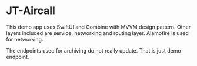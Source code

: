 # JT-Aircall

This demo app uses SwiftUI and Combine with MVVM design pattern.
Other layers included are service, networking and routing layer.
Alamofire is used for networking.

The endpoints used for archiving do not really update. That is just demo endpoint.
